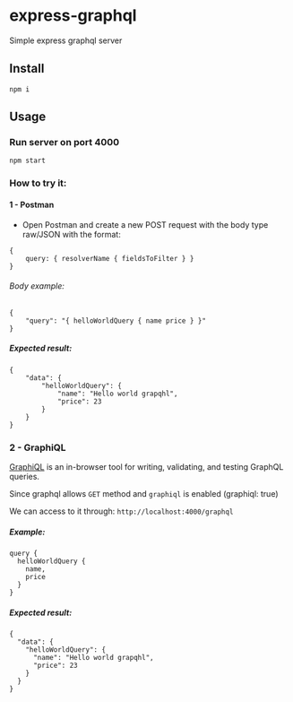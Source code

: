 # express-graphql
Simple express graphql server

## Install

```
npm i
```

## Usage

### Run server on port 4000
```
npm start
```

### How to try it:

#### 1 - Postman

- Open Postman and create a new POST request with the body type raw/JSON with the format:

```
{
    query: { resolverName { fieldsToFilter } }
}
```


###### Body example:
```
{
	"query": "{ helloWorldQuery { name price } }"
}

```

##### Expected result:
```
{
    "data": {
        "helloWorldQuery": {
            "name": "Hello world grapqhl",
            "price": 23
        }
    }
}
```

### 2 - GraphiQL

[GraphiQL](https://github.com/graphql/graphiql) is an in-browser tool for writing, validating, and testing GraphQL queries.

Since graphql allows `GET` method and `graphiql` is enabled (graphiql: true)

We can access to it through:
`http://localhost:4000/graphql`

##### Example:
```
query {
  helloWorldQuery {
    name,
    price
  }
}
```

##### Expected result:
```
{
  "data": {
    "helloWorldQuery": {
      "name": "Hello world grapqhl",
      "price": 23
    }
  }
}
```